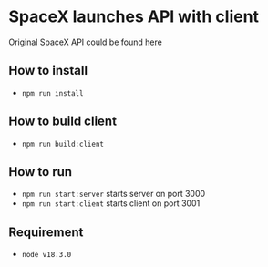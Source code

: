 # SpaceX launches API with client

Original SpaceX API could be found [here](https://github.com/r-spacex/SpaceX-API)

## How to install

- `npm run install`

## How to build client

- `npm run build:client`

## How to run

- `npm run start:server` starts server on port 3000
- `npm run start:client` starts client on port 3001

## Requirement

- `node v18.3.0`
